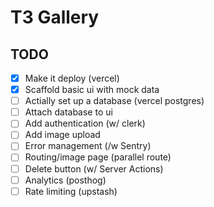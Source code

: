 # T3 Gallery

## TODO

 - [x] Make it deploy (vercel)
 - [x] Scaffold basic ui with mock data
 - [ ] Actially set up a database (vercel postgres)
 - [ ] Attach database to ui
 - [ ] Add authentication (w/ clerk)
 - [ ] Add image upload
 - [ ] Error management (/w Sentry)
 - [ ] Routing/image page (parallel route)
 - [ ] Delete button (w/ Server Actions)
 - [ ] Analytics (posthog)
 - [ ] Rate limiting (upstash)